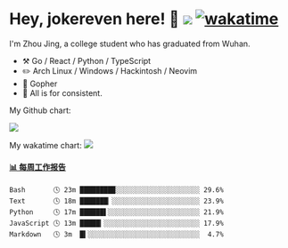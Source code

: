 # Hey, jokereven here! 👋 ![](https://visitor-badge.laobi.icu/badge?page_id=jokereven.readme) [![wakatime](https://wakatime.com/badge/user/eada5769-12fd-41f7-af3d-65254494dce1.svg)](https://wakatime.com/@eada5769-12fd-41f7-af3d-65254494dce1)

I'm Zhou Jing, a college student who has graduated from Wuhan.
-   :hammer_and_pick: Go / React / Python / TypeScript
-   :pencil2: Arch Linux / Windows / Hackintosh / Neovim
-   :seedling: Gopher
-   :thought_balloon: All is for consistent.

My Github chart:

![](https://ghchart.rshah.org/JonnieWayy)

My wakatime chart:
![](https://wakatime.com/share/@jokereven/1679dc82-4bf9-4b63-9203-390d608503de.png)

<!-- waka-box start -->
#### <a href="https://gist.github.com/9f8118785e2d128d746db5f61b0e0a2a" target="_blank">📊 每周工作报告</a>
```text
Bash       🕓 23m ████████▉░░░░░░░░░░░░░░░░░░░░░ 29.6%
Text       🕓 18m ███████▏░░░░░░░░░░░░░░░░░░░░░░ 23.9%
Python     🕓 17m ██████▌░░░░░░░░░░░░░░░░░░░░░░░ 21.9%
JavaScript 🕓 13m █████▎░░░░░░░░░░░░░░░░░░░░░░░░ 17.9%
Markdown   🕓 3m  █▍░░░░░░░░░░░░░░░░░░░░░░░░░░░░  4.7%
```
<!-- Powered by https://github.com/journey-ad/waka-box-go . -->
<!-- waka-box end -->
